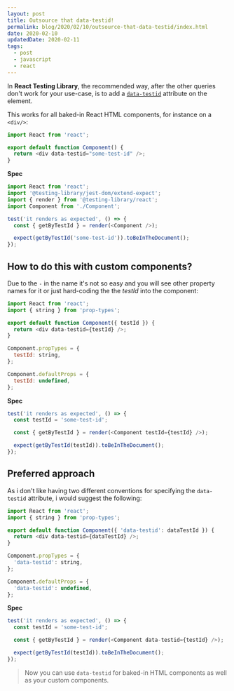 ```yaml
---
layout: post
title: Outsource that data-testid!
permalink: blog/2020/02/10/outsource-that-data-testid/index.html
date: 2020-02-10
updatedDate: 2020-02-11
tags:
  - post
  - javascript
  - react
---
```


In **React Testing Library**, the recommended way, after the other queries don't work for your use-case, is to add a [`data-testid`](https://testing-library.com/docs/dom-testing-library/api-queries#bytestid) attribute on the element.

This works for all baked-in React HTML components, for instance on a `<div/>`:

```javascript
import React from 'react';

export default function Component() {
  return <div data-testid="some-test-id" />;
}
```

**Spec**

```javascript
import React from 'react';
import '@testing-library/jest-dom/extend-expect';
import { render } from '@testing-library/react';
import Component from './Component';

test('it renders as expected', () => {
  const { getByTestId } = render(<Component />);

  expect(getByTestId('some-test-id')).toBeInTheDocument();
});
```

## How to do this with custom components?

Due to the `-` in the name it's not so easy and you will see other property names for it or just hard-coding the the _testId_ into the component:

```javascript
import React from 'react';
import { string } from 'prop-types';

export default function Component({ testId }) {
  return <div data-testid={testId} />;
}

Component.propTypes = {
  testId: string,
};

Component.defaultProps = {
  testId: undefined,
};
```

**Spec**

```javascript
test('it renders as expected', () => {
  const testId = 'some-test-id';

  const { getByTestId } = render(<Component testId={testId} />);

  expect(getByTestId(testId)).toBeInTheDocument();
});
```

## Preferred approach

As i don't like having two different conventions for specifying the `data-testid` attribute, i would suggest the following:

```javascript
import React from 'react';
import { string } from 'prop-types';

export default function Component({ 'data-testid': dataTestId }) {
  return <div data-testid={dataTestId} />;
}

Component.propTypes = {
  'data-testid': string,
};

Component.defaultProps = {
  'data-testid': undefined,
};
```

**Spec**

```javascript
test('it renders as expected', () => {
  const testId = 'some-test-id';

  const { getByTestId } = render(<Component data-testid={testId} />);

  expect(getByTestId(testId)).toBeInTheDocument();
});
```

> Now you can use `data-testid` for baked-in HTML components as well as your custom components.
